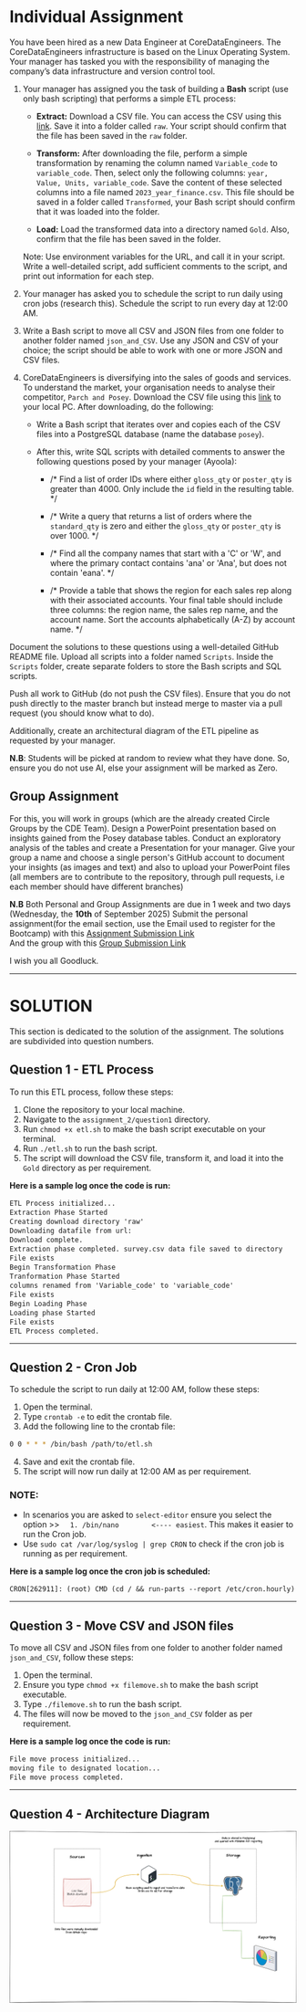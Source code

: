 # Individual Assignment
You have been hired as a new Data Engineer at CoreDataEngineers. The CoreDataEngineers infrastructure is based on the Linux Operating System. Your manager has tasked you with the responsibility of managing the company’s data infrastructure and version control tool.

1. Your manager has assigned you the task of building a **Bash** script (use only bash scripting) that performs a simple ETL process:

   - **Extract:** Download a CSV file. You can access the CSV using this [link](https://www.stats.govt.nz/assets/Uploads/Annual-enterprise-survey/Annual-enterprise-survey-2023-financial-year-provisional/Download-data/annual-enterprise-survey-2023-financial-year-provisional.csv). Save it into a folder called `raw`. Your script should confirm that the file has been saved in the `raw` folder.
   
   - **Transform:** After downloading the file, perform a simple transformation by renaming the column named `Variable_code` to `variable_code`. Then, select only the following columns: `year, Value, Units, variable_code`. Save the content of these selected columns into a file named `2023_year_finance.csv`. This file should be saved in a folder called `Transformed`, your Bash script should confirm that it was loaded into the folder.
   
   - **Load:** Load the transformed data into a directory named `Gold`. Also, confirm that the file has been saved in the folder.

   Note: Use environment variables for the URL, and call it in your script. Write a well-detailed script, add sufficient comments to the script, and print out information for each step.

2. Your manager has asked you to schedule the script to run daily using cron jobs (research this). Schedule the script to run every day at 12:00 AM.

3. Write a Bash script to move all CSV and JSON files from one folder to another folder named `json_and_CSV`. Use any JSON and CSV of your choice; the script should be able to work with one or more JSON and CSV files. 

4. CoreDataEngineers is diversifying into the sales of goods and services. To understand the market, your organisation needs to analyse their competitor, `Parch and Posey`. Download the CSV file using this [link](https://github.com/jdbarillas/parchposey/tree/master/data-raw) to your local PC. After downloading, do the following:

   - Write a Bash script that iterates over and copies each of the CSV files into a PostgreSQL database (name the database `posey`).
   
   - After this, write SQL scripts with detailed comments to answer the following questions posed by your manager (Ayoola):
   
     - /* Find a list of order IDs where either `gloss_qty` or `poster_qty` is greater than 4000. Only include the `id` field in the resulting table. */
     
     - /* Write a query that returns a list of orders where the `standard_qty` is zero and either the `gloss_qty` or `poster_qty` is over 1000. */
     
     - /* Find all the company names that start with a 'C' or 'W', and where the primary contact contains 'ana' or 'Ana', but does not contain 'eana'. */
     
     - /* Provide a table that shows the region for each sales rep along with their associated accounts. Your final table should include three columns: the region name, the sales rep name, and the account name. Sort the accounts alphabetically (A-Z) by account name. */

Document the solutions to these questions using a well-detailed GitHub README file. Upload all scripts into a folder named `Scripts`. Inside the `Scripts` folder, create separate folders to store the Bash scripts and SQL scripts. 

Push all work to GitHub (do not push the CSV files). Ensure that you do not push directly to the master branch but instead merge to master via a pull request (you should know what to do). 

Additionally, create an architectural diagram of the ETL pipeline as requested by your manager.

**N.B**: Students will be picked at random to review what they have done. So, ensure you do not use AI, else your assignment will be marked as Zero.


## Group Assignment 
For this, you will work in groups (which are the already created Circle Groups by the CDE Team). Design a PowerPoint presentation based on insights gained from the Posey database tables. Conduct an exploratory analysis of the tables and create a Presentation for your manager. Give your group a name and choose a single person's GitHub account to document your insights (as images and text) and also to upload your PowerPoint files (all members are to contribute to the repository, through pull requests, i.e each member should have different branches) 


**N.B** Both Personal and Group Assignments are due in 1 week and two days  (Wednesday, the **10th** of September 2025)
Submit the personal assignment(for the email section, use the Email used to register for the Bootcamp) with this [Assignment Submission Link](https://docs.google.com/forms/d/1LPkrZbcAnXgvehiMYY7O3ggLk34PXmxj6AVxdkUzB6E/edit)  
And the group with this [Group Submission Link](https://docs.google.com/forms/d/1JCEsUXK1qYxQIl3xCcm3BbW3sYkx4GzBIPgPHLtSGw8/edit)

I wish you all Goodluck.





---------------

# SOLUTION

This section is dedicated to the solution of the assignment.
The solutions are subdivided into question numbers.

## Question 1 - ETL Process
To run this ETL process, follow these steps:

1. Clone the repository to your local machine.
2. Navigate to the `assignment_2/question1` directory.
3. Run ```chmod +x etl.sh``` to make the bash script executable on your terminal.
4. Run ```./etl.sh``` to run the bash script.
5. The script will download the CSV file, transform it, and load it into the `Gold` directory as per requirement.

**Here is a sample log once the code is run:**
```log
ETL Process initialized...
Extraction Phase Started
Creating download directory 'raw'
Downloading datafile from url:
Download complete.
Extraction phase completed. survey.csv data file saved to directory
File exists
Begin Transformation Phase
Tranformation Phase Started
columns renamed from 'Variable_code' to 'variable_code'
File exists
Begin Loading Phase
Loading phase Started
File exists
ETL Process completed.
```

--------

## Question 2 - Cron Job
To schedule the script to run daily at 12:00 AM, follow these steps:

1. Open the terminal.
2. Type `crontab -e` to edit the crontab file.
3. Add the following line to the crontab file:
```bash
0 0 * * * /bin/bash /path/to/etl.sh
```
4. Save and exit the crontab file.
5. The script will now run daily at 12:00 AM as per requirement.

### NOTE:
- In scenarios you are asked to ```select-editor``` ensure you select the option >> ```  1. /bin/nano        <---- easiest```. This makes it easier to run the Cron job.
- Use ```sudo cat /var/log/syslog | grep CRON``` to check if the cron job is running as per requirement.

**Here is a sample log once the cron job is scheduled:**
```log
CRON[262911]: (root) CMD (cd / && run-parts --report /etc/cron.hourly)
```
--------

## Question 3 - Move CSV and JSON files
To move all CSV and JSON files from one folder to another folder named `json_and_CSV`, follow these steps:

1. Open the terminal.
2. Ensure you type ```chmod +x filemove.sh``` to make the bash script executable.
3. Type ```./filemove.sh``` to run the bash script.
4. The files will now be moved to the `json_and_CSV` folder as per requirement.

**Here is a sample log once the code is run:**
```log
File move process initialized...
moving file to designated location...
File move process completed.
```

----------------
## Question 4 - Architecture Diagram
![Architecture Diagram](./question4/architectural%20diagram.drawio.png)